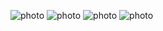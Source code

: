![photo](https://cdn.discordapp.com/attachments/960780341952544798/1049626673093554206/Screenshot_20221206-163829_pvs.png)
![photo](https://media.discordapp.net/attachments/960780341952544798/1049626672049172480/Screenshot_20221206-163848_pvs.png?width=336&height=671)
![photo](https://cdn.discordapp.com/attachments/960780341952544798/1049626671730413578/Screenshot_20221206-163838_pvs.png)
![photo](https://media.discordapp.net/attachments/960780341952544798/1049626672393097268/Screenshot_20221206-163856_pvs.png?width=336&height=671)

